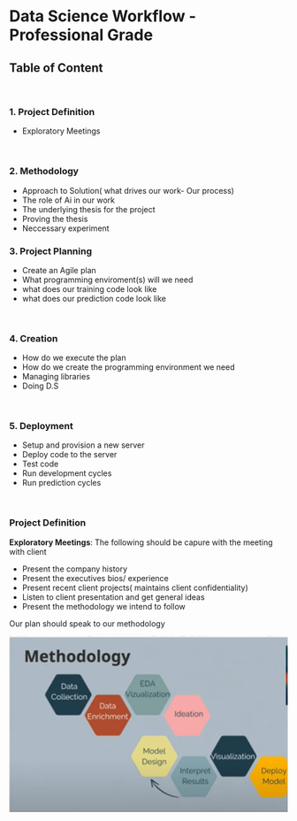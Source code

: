 # Data Science Workflow - Professional Grade

## Table of Content
<br>

### 1. Project Definition
* Exploratory Meetings
<br>

### 2. Methodology
* Approach to Solution( what drives our work- Our process)
* The role of Ai in our work
* The underlying thesis for the project
* Proving the thesis
* Neccessary experiment 

### 3. Project Planning
* Create an Agile plan
* What programming enviroment(s) will we need
* what does our training code look like
* what does our prediction code look like
<br>

### 4. Creation
* How do we execute the plan
* How do we create the programming environment we need
* Managing libraries
* Doing D.S
<br>

### 5. Deployment
* Setup and provision a new server
* Deploy code to the server
* Test code
* Run development cycles
* Run prediction cycles
<br>

### Project Definition
__Exploratory Meetings__:
The following should be capure with the meeting with client
* Present the company history
* Present the executives bios/ experience
* Present recent client projects( maintains client confidentiality)
* Listen to client presentation and get general ideas
* Present the methodology we intend to follow 

Our plan should speak to our methodology

![Data Science Methodology](data_science_process\data_science_methodology.PNG "Title")




